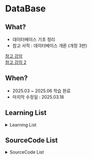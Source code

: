 # DataBase

## What? 
* 데이터베이스 기초 정리 
* 참고 서적 : 데이터베이스 개론 (개정 3판)

[참고 강의](https://www.step.or.kr/home/ncs)
<br>
[참고 강의 2](http://www.youtube.com/playlist?list=PLcXyemr8ZeoREWGhhZi5FZs6cvymjIBVe)

## When?
* 2025.03 ~ 2025.06 학습 완료
* 마지막 수정일 : 2025.03.18

## Learning List
<details>
    <summary>
        Learning List
    </summary>

* ch1 [데이터베이스 기본 개념](https://github.com/BangYunseo/TIL/blob/main/Language/C/ch1_DataType.md)
* ch2 [](https://github.com/BangYunseo/TIL/blob/main/Language/C/ch2_ExpressionAndOperator.md)
* ch3 [](https://github.com/BangYunseo/TIL/blob/main/Language/C/ch3_ConditionalStatements.md)
* ch4 [](https://github.com/BangYunseo/TIL/blob/main/Language/C/ch4_Loop.md)
* ch5 [](https://github.com/BangYunseo/TIL/blob/main/Language/C/ch5_Function.md)
* ch6 [](https://github.com/BangYunseo/TIL/blob/main/Language/C/ch6_Variable.md)
* ch7 [](https://github.com/BangYunseo/TIL/blob/main/Language/C/ch7_Array.md)
* ch8 [](https://github.com/BangYunseo/TIL/blob/main/Language/C/ch8_Pointer.md)
* ch9 [](https://github.com/BangYunseo/TIL/blob/main/Language/C/ch9_Struct.md)

</details>

## SourceCode List

<details>
    <summary>
        SourceCode List
    </summary>

* [ch1](https://github.com/BangYunseo/Express-C/tree/main/ch1_%EB%B3%80%EC%88%98%EC%99%80%20%EC%9E%90%EB%A3%8C%ED%98%95)
* [ch2](https://github.com/BangYunseo/Express-C/tree/main/ch2_%EC%88%98%EC%8B%9D%EA%B3%BC%EC%97%B0%EC%82%B0%EC%9E%90)
* [ch3](https://github.com/BangYunseo/Express-C/tree/main/ch3_%EC%A1%B0%EA%B1%B4%EB%AC%B8)
* [ch4](https://github.com/BangYunseo/Express-C/tree/main/ch4_%EB%B0%98%EB%B3%B5%EB%AC%B8)
* [ch5](https://github.com/BangYunseo/Express-C/tree/main/ch5_%ED%95%A8%EC%88%98)
* [ch6](https://github.com/BangYunseo/Express-C/tree/main/ch6_%EB%B3%80%EC%88%98)
* [ch7](https://github.com/BangYunseo/Express-C/tree/main/ch7_%EB%B0%B0%EC%97%B4)
* [ch8](https://github.com/BangYunseo/Express-C/tree/main/ch8_%ED%8F%AC%EC%9D%B8%ED%84%B0)
* [ch9](https://github.com/BangYunseo/Express-C/tree/main/ch9_%EA%B5%AC%EC%A1%B0%EC%B2%B4)

</details>
